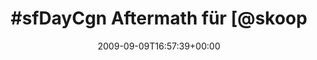 ---
retweeted: false
source: <a href="http://twitter.com" rel="nofollow">Twitter Web Client</a>
entities:
  hashtags:
  - text: sfDayCgn
    indices:
    - '0'
    - '9'
  symbols: []
  user_mentions:
  - name: "@skoop@phpc.social"
    screen_name: skoop
    indices:
    - '24'
    - '30'
    id_str: '1524641'
    id: '1524641'
  urls: []
display_text_range:
- '0'
- '119'
favorite_count: '0'
id_str: '3866863515'
truncated: false
retweet_count: '0'
id: '3866863515'
created_at: Wed Sep 09 16:57:39 +0000 2009
favorited: false
full_text: "#sfDayCgn Aftermath für [@skoop](https://twitter.com/skoop) aus den Fingern
  ziehen. Wusste gar nicht mehr, wie sich das Leere-Blatt-Syndrom anfühlt."
lang: de
tags:
- sfDayCgn
- pesos:twitter
date: '2009-09-09T16:57:39+00:00'
src: https://twitter.com/bascht/status/3866863515
original_url: https://twitter.com/bascht/status/3866863515
type: twitter_tweet
text: "#sfDayCgn Aftermath für [@skoop](https://twitter.com/skoop) aus den Fingern
  ziehen. Wusste gar nicht mehr, wie sich das Leere-Blatt-Syndrom anfühlt."
title: "#sfDayCgn Aftermath für [@skoop"

---